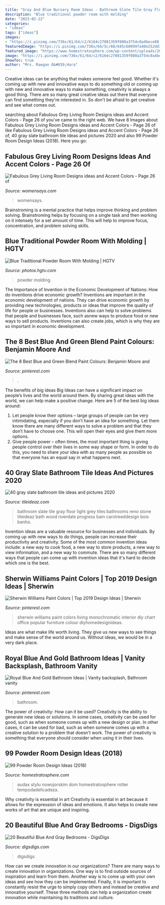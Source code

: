 ```yaml
---
title: "Gray And Blue Nursery Room Ideas - Bathroom Slate Tile Gray Floor Light Grey Tiles Bathrooms Reno Stone Tileideaz Bath Wood Riverdale Progress Bain Carolreeddesign Bois Banho"
description: "Blue traditional powder room with molding"
date: "2023-02-22"
categories:
- "ideas"
tags: ["ideas"]
images:
- "https://i.pinimg.com/736x/61/64/c2/6164c27081359f080a3754c0a4bece88.jpg"
featuredImage: "https://i.pinimg.com/736x/64/5c/60/645c609997a40e252dd3f980f271d22f--blue-green-paints-blue-gray-paint.jpg"
featured_image: "https://www.homestratosphere.com/wp-content/uploads/2018/07/home-in-little-italy-powder-room-071918.jpg"
image: "https://i.pinimg.com/736x/61/64/c2/6164c27081359f080a3754c0a4bece88.jpg"
ShowToc: true
author: "Mrs. Raegan O&#039;Hara"
---
```



Creative ideas can be anything that makes someone feel good. Whether it's coming up with new and innovative ways to do something old or coming up with new and innovative ways to make something, creativity is always a good thing. There are so many great creative ideas out there that everyone can find something they're interested in. So don't be afraid to get creative and see what comes out.

	

		
searching about Fabulous Grey Living Room Designs ideas and Accent Colors - Page 26 of you've came to the right web. We have 8 Images about Fabulous Grey Living Room Designs ideas and Accent Colors - Page 26 of like Fabulous Grey Living Room Designs ideas and Accent Colors - Page 26 of, 40 gray slate bathroom tile ideas and pictures 2020 and also 99 Powder Room Design Ideas (2018). Here you go:
		
    
## Fabulous Grey Living Room Designs Ideas And Accent Colors - Page 26 Of

<img loading=lazy src="https://www.womensays.com/wp-content/uploads/2020/03/Fabulous-Grey-Living-Room-Designs-ideas-and-Accent-Colors-15.jpg" onerror="this.onerror=null;this.src='https://tse2.mm.bing.net/th?id=OIP.mtSZiO8QZT4fjkqzL0ALvwHaLH&amp;pid=15.1';" alt="Fabulous Grey Living Room Designs ideas and Accent Colors - Page 26 of">

_Source: womensays.com_

>womensays. 

	

Brainstroming is a mental practice that helps improve thinking and problem solving. Brainstroming helps by focusing on a single task and then working on it intensely for a set amount of time. This will help to improve focus, concentration, and problem solving skills.

    
## Blue Traditional Powder Room With Molding | HGTV

<img loading=lazy src="https://hgtvhome.sndimg.com/content/dam/images/hgtv/fullset/2018/7/10/0/FOD18_Tim-Barber-Ltd_Colonial-Revival-Farmhouse_025.jpg.rend.hgtvcom.966.1449.suffix/1531230426991.jpeg" onerror="this.onerror=null;this.src='https://tse4.mm.bing.net/th?id=OIP.A23MccWhrSW-xksuQHsTnwHaLH&amp;pid=15.1';" alt="Blue Traditional Powder Room With Molding | HGTV">

_Source: photos.hgtv.com_

>powder molding. 

	

The Importance of Invention in the Economic Development of Nations: How do inventions drive economic growth?
Inventions are important in the economic development of nations. They can drive economic growth by providing new technologies, products or ideas that improve the quality of life for people or businesses. Inventions also can help to solve problems that people and businesses face, such asnew ways to produce food or new ways to sell products. Inventions can also create jobs, which is why they are so important in economic development.

    
## The 8 Best Blue And Green Blend Paint Colours: Benjamin Moore And

<img loading=lazy src="https://i.pinimg.com/736x/64/5c/60/645c609997a40e252dd3f980f271d22f--blue-green-paints-blue-gray-paint.jpg" onerror="this.onerror=null;this.src='https://tse1.mm.bing.net/th?id=OIP.rtUoe41DBrODUPrhS_UZkQHaLc&amp;pid=15.1';" alt="The 8 Best Blue and Green Blend Paint Colours: Benjamin Moore and">

_Source: pinterest.com_

>. 

	

The benefits of big ideas
Big Ideas can have a significant impact on people’s lives and the world around them. By sharing great ideas with the world, we can help make a positive change. Here are 5 of the best big ideas around: 
1. Let people know their options – large groups of people can be very intimidating, especially if you don’t have an idea for something. Let them know there are many different ways to solve a problem and that they don’t have to choose one. This will open their eyes and give them more options. 
2. Give people power – often times, the most important thing is giving people control over their lives in some way shape or form. In order to do this, you need to share your idea with as many people as possible so that everyone has an equal say in what happens next. 

    
## 40 Gray Slate Bathroom Tile Ideas And Pictures 2020

<img loading=lazy src="https://www.tileideaz.com/wp-content/uploads/2015/03/gray_slate_bathroom_tile_3.jpg" onerror="this.onerror=null;this.src='https://tse2.mm.bing.net/th?id=OIP.Pb_vP1zsCdy48FI4vWXKeAHaJ3&amp;pid=15.1';" alt="40 gray slate bathroom tile ideas and pictures 2020">

_Source: tileideaz.com_

>bathroom slate tile gray floor light grey tiles bathrooms reno stone tileideaz bath wood riverdale progress bain carolreeddesign bois banho. 

	

Invention ideas are a valuable resource for businesses and individuals. By coming up with new ways to do things, people can increase their productivity and creativity. Some of the most common invention ideas include: a new way to cook food, a new way to store products, a new way to view information, and a new way to commute. There are so many different ways that people can come up with invention ideas that it's hard to decide which one is the best.

    
## Sherwin Williams Paint Colors | Top 2019 Design Ideas | Sherwin

<img loading=lazy src="https://i.pinimg.com/736x/6c/a2/8e/6ca28e7197fbb67e651278a42734fbff.jpg" onerror="this.onerror=null;this.src='https://tse3.mm.bing.net/th?id=OIP.nb-_6gSZjghpVDyujryYMgHaE8&amp;pid=15.1';" alt="Sherwin Williams Paint Colors | Top 2019 Design Ideas | Sherwin">

_Source: pinterest.com_

>sherwin williams paint colors living monochromatic interior diy chart office popular furniture colour diyhomedesignideas. 

	

Ideas are what make life worth living. They give us new ways to see things and make sense of the world around us. Without ideas, we would be in a very dark place.

    
## Royal Blue And Gold Bathroom Ideas | Vanity Backsplash, Bathroom Vanity

<img loading=lazy src="https://i.pinimg.com/736x/61/64/c2/6164c27081359f080a3754c0a4bece88.jpg" onerror="this.onerror=null;this.src='https://tse1.mm.bing.net/th?id=OIP.KciDnb5PzHn6Zl_ljG6O8QHaLH&amp;pid=15.1';" alt="Royal Blue And Gold Bathroom Ideas | Vanity backsplash, Bathroom vanity">

_Source: pinterest.com_

>bathroom. 

	

The power of creativity: How can it be used?
Creativity is the ability to generate new ideas or solutions. In some cases, creativity can be used for good, such as when someone comes up with a new design or plan. In other cases, it can be used for bad, such as when someone comes up with a creative solution to a problem that doesn't work. The power of creativity is something that everyone should consider when using it in their lives.

    
## 99 Powder Room Design Ideas (2018)

<img loading=lazy src="https://www.homestratosphere.com/wp-content/uploads/2018/07/home-in-little-italy-powder-room-071918.jpg" onerror="this.onerror=null;this.src='https://tse1.mm.bing.net/th?id=OIP.0UubFDyhnsp_cK-Ppy0eOQHaLF&amp;pid=15.1';" alt="99 Powder Room Design Ideas (2018)">

_Source: homestratosphere.com_

>audax stylu nowojorskim dom homestratosphere rotter tempodadelicadeza. 

	

Why creativity is essential in art
Creativity is essential in art because it allows for the expression of ideas and emotions. It also helps to create new works of art that are unique and inspiring.

    
## 20 Beautiful Blue And Gray Bedrooms - DigsDigs

<img loading=lazy src="https://www.digsdigs.com/photos/beautiful-blue-and-gray-bedrooms-11-554x738.jpg" onerror="this.onerror=null;this.src='https://tse2.mm.bing.net/th?id=OIP.Pq8Eicsk7nQCVjcKKBa5gwHaJ3&amp;pid=15.1';" alt="20 Beautiful Blue And Gray Bedrooms - DigsDigs">

_Source: digsdigs.com_

>digsdigs. 

	

How can we create innovation in our organizations?
There are many ways to create innovation in organizations. One way is to find outside sources of inspiration and learn from them. Another way is to come up with your own ideas and see how they can be implemented. Finally, it is important to constantly resist the urge to simply copy others and instead be creative and innovative yourself. These three methods can help a organization create innovation while maintaining its traditions and culture.

